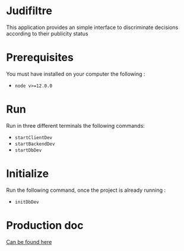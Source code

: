 # Judifiltre

This application provides an simple interface to discriminate decisions according to their publicity status

# Prerequisites

You must have installed on your computer the following :

- `node v>=12.0.0`

# Run

Run in three different terminals the following commands:

- `startClientDev`
- `startBackendDev`
- `startDbDev`

# Initialize

Run the following command, once the project is already running :

- `initDbDev`

# Production doc

[Can be found here](https://github.com/Cour-de-cassation/Knowledge-base-ops/blob/master/plateforme-interne/integration-exploitation/apps-k8s/judifiltre.md)
